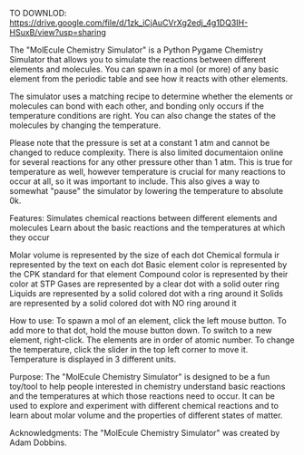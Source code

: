 TO DOWNLOD: https://drive.google.com/file/d/1zk_iCjAuCVrXg2edj_4g1DQ3IH-HSuxB/view?usp=sharing


The "MolEcule Chemistry Simulator" is a Python Pygame Chemistry Simulator that allows you to simulate the reactions between different elements and molecules. You can spawn in a mol (or more) of any basic element from the periodic table and see how it reacts with other elements.

The simulator uses a matching recipe to determine whether the elements or molecules can bond with each other, and bonding only occurs if the temperature conditions are right. You can also change the states of the molecules by changing the temperature.

Please note that the pressure is set at a constant 1 atm and cannot be changed to reduce complexity. There is also limited documentaion online for several reactions for any other pressure other than 1 atm. This is true for temperature as well, however temperature is crucial for many reactions to occur at all, so it was important to include. This also gives a way to somewhat "pause" the simulator by lowering the temperature to absolute 0k.

Features:
Simulates chemical reactions between different elements and molecules
Learn about the basic reactions and the temperatures at which they occur

Molar volume is represented by the size of each dot
Chemical formula ir represented by the text on each dot
Basic element color is represented by the CPK standard for that element
Compound color is represented by their color at STP
Gases are represented by a clear dot with a solid outer ring
Liquids are represented by a solid colored dot with a ring around it
Solids are represented by a solid colored dot with NO ring around it

How to use:
To spawn a mol of an element, click the left mouse button.
To add more to that dot, hold the mouse button down.
To switch to a new element, right-click. The elements are in order of atomic number.
To change the temperature, click the slider in the top left corner to move it. Temperature is displayed in 3 different units.

Purpose:
The "MolEcule Chemistry Simulator" is designed to be a fun toy/tool to help people interested in chemistry understand basic reactions and the temperatures at which those reactions need to occur. It can be used to explore and experiment with different chemical reactions and to learn about molar volume and the properties of different states of matter.

Acknowledgments:
The "MolEcule Chemistry Simulator" was created by Adam Dobbins.
